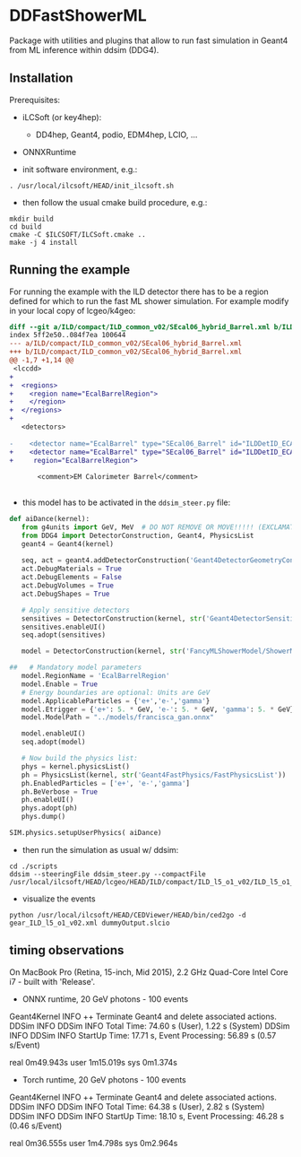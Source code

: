 # DDFastShowerML

Package with utilities and plugins that allow to run fast simulation in Geant4 from ML inference
within ddsim (DDG4).


## Installation 

Prerequisites:
- iLCSoft (or key4hep):
	- DD4hep, Geant4, podio, EDM4hep, LCIO, ...
- ONNXRuntime

- init software environment, e.g.:

```
. /usr/local/ilcsoft/HEAD/init_ilcsoft.sh
```

- then follow the usual cmake build procedure, e.g.:

```
mkdir build
cd build
cmake -C $ILCSOFT/ILCSoft.cmake ..
make -j 4 install
```


## Running the example

For running the example with the ILD detector there has to be a region
defined for which to run the fast ML shower simulation.
For example modify in your local copy of lcgeo/k4geo:


```diff
diff --git a/ILD/compact/ILD_common_v02/SEcal06_hybrid_Barrel.xml b/ILD/compact/ILD_common_v02/SEcal06_hybrid_Barrel.xml
index 5ff2e50..084f7ea 100644
--- a/ILD/compact/ILD_common_v02/SEcal06_hybrid_Barrel.xml
+++ b/ILD/compact/ILD_common_v02/SEcal06_hybrid_Barrel.xml
@@ -1,7 +1,14 @@
 <lccdd>
+
+  <regions>
+    <region name="EcalBarrelRegion">
+    </region>
+  </regions>
+
   <detectors>
 
-    <detector name="EcalBarrel" type="SEcal06_Barrel" id="ILDDetID_ECAL" readout="EcalBarrelCollection" vis="BlueVis" >
+    <detector name="EcalBarrel" type="SEcal06_Barrel" id="ILDDetID_ECAL" readout="EcalBarrelCollection" vis="BlueVis"
+     region="EcalBarrelRegion">
 
       <comment>EM Calorimeter Barrel</comment>
 
```

- this model has to be activated in the `ddsim_steer.py` file:

```python
def aiDance(kernel):
   from g4units import GeV, MeV  # DO NOT REMOVE OR MOVE!!!!! (EXCLAMATION MARK)
   from DDG4 import DetectorConstruction, Geant4, PhysicsList
   geant4 = Geant4(kernel)
   
   seq, act = geant4.addDetectorConstruction('Geant4DetectorGeometryConstruction/ConstructGeo')
   act.DebugMaterials = True
   act.DebugElements = False
   act.DebugVolumes = True
   act.DebugShapes = True

   # Apply sensitive detectors
   sensitives = DetectorConstruction(kernel, str('Geant4DetectorSensitivesConstruction/ConstructSD'))
   sensitives.enableUI()
   seq.adopt(sensitives)

   model = DetectorConstruction(kernel, str('FancyMLShowerModel/ShowerModel'))

##   # Mandatory model parameters
   model.RegionName = 'EcalBarrelRegion'
   model.Enable = True
   # Energy boundaries are optional: Units are GeV
   model.ApplicableParticles = {'e+','e-','gamma'}
   model.Etrigger = {'e+': 5. * GeV, 'e-': 5. * GeV, 'gamma': 5. * GeV}
   model.ModelPath = "../models/francisca_gan.onnx"

   model.enableUI()
   seq.adopt(model)

   # Now build the physics list:
   phys = kernel.physicsList()
   ph = PhysicsList(kernel, str('Geant4FastPhysics/FastPhysicsList'))
   ph.EnabledParticles = ['e+', 'e-','gamma']
   ph.BeVerbose = True
   ph.enableUI()
   phys.adopt(ph)
   phys.dump()

SIM.physics.setupUserPhysics( aiDance)
```



- then run the simulation as usual w/ ddsim:

```
cd ./scripts
ddsim --steeringFile ddsim_steer.py --compactFile /usr/local/ilcsoft/HEAD/lcgeo/HEAD/ILD/compact/ILD_l5_o1_v02/ILD_l5_o1_v02.xml
```

- visualize the events

```
python /usr/local/ilcsoft/HEAD/CEDViewer/HEAD/bin/ced2go -d gear_ILD_l5_o1_v02.xml dummyOutput.slcio
```



## timing observations 

On MacBook Pro (Retina, 15-inch, Mid 2015), 2.2 GHz Quad-Core Intel Core i7 -
built with 'Release'.



- ONNX runtime, 20 GeV photons - 100 events

Geant4Kernel     INFO  ++ Terminate Geant4 and delete associated actions.
DDSim            INFO DDSim            INFO  Total Time:   74.60 s (User), 1.22 s (System)
DDSim            INFO DDSim            INFO  StartUp Time: 17.71 s, Event Processing: 56.89 s (0.57 s/Event) 

real	0m49.943s
user	1m15.019s
sys	0m1.374s


- Torch runtime, 20 GeV photons - 100 events

Geant4Kernel     INFO  ++ Terminate Geant4 and delete associated actions.
DDSim            INFO DDSim            INFO  Total Time:   64.38 s (User), 2.82 s (System)
DDSim            INFO DDSim            INFO  StartUp Time: 18.10 s, Event Processing: 46.28 s (0.46 s/Event) 

real	0m36.555s
user	1m4.798s
sys	0m2.964s
